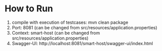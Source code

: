 # How to Run

1. compile with execution of testcases: mvn clean package
2. Port: 8081 (can be changed from src/resources/application.properties)
3. Context: smart-host (can be changed from src/resources/application.properties)
4. Swagger-UI: http://localhost:8081/smart-host/swagger-ui/index.html